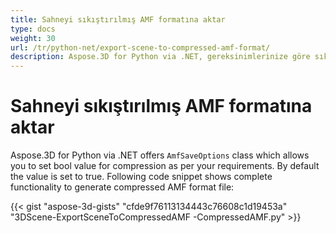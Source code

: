 ```yaml
---
title: Sahneyi sıkıştırılmış AMF formatına aktar
type: docs
weight: 30
url: /tr/python-net/export-scene-to-compressed-amf-format/
description: Aspose.3D for Python via .NET, gereksinimlerinize göre sıkıştırma için bool değerini ayarlamanızı sağlayan amfsaveoptions sınıfı sunar. Varsayılan olarak değer doğrudur.
---
```

#  **Sahneyi sıkıştırılmış AMF formatına aktar**
Aspose.3D for Python via .NET offers `AmfSaveOptions` class which allows you to set bool value for compression as per your requirements. By default the value is set to true. Following code snippet shows complete functionality to generate compressed AMF format file:

{{< gist "aspose-3d-gists" "cfde9f76113134443c76608c1d19453a" "3DScene-ExportSceneToCompressedAMF -CompressedAMF.py" >}}
